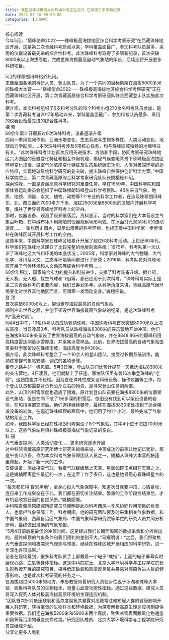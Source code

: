 ```yaml
---
title: 我国近年规模最大的珠峰科考正在进行 已取得了多项新纪录
date: 2022-05-10 05:09:00
categories: [人民网]
---
```

核心阅读  
今年5月，“巅峰使命2022——珠峰极高海拔地区综合科学考察研究”在西藏珠峰地区开展，这是第二次青藏科考启动以来，学科覆盖面最广、参加科考队员最多、采用的仪器设备最先进的综合性科考。此次珠峰科考取得了多项新纪录，首次突破8000米以上海拔高度，完成世界海拔最高自动气象站的架设，后续还将开展更多科研项目。  
   
5月的珠穆朗玛峰格外热闹。  
来自全国各地的科研人员、登山队员，为了一个共同的目标集聚在海拔5000多米的珠峰大本营——“巅峰使命2022——珠峰极高海拔地区综合科学考察研究”正在西藏珠峰地区开展，第二次青藏高原综合科学考察研究队联合西藏登山队实施此次科考。  
据介绍，本次科考组织了5支科考分队的16个科考小组270余名科考队员参加，是第二次青藏科考自2017年启动以来，学科覆盖面最广、参加科考队员最多、采用的仪器设备最先进的综合性科考。  
探  索  
60余年累计开展超过6次珠峰科考，设备逐渐升级  
西风—季风协同作用、亚洲水塔变化、生态系统与生物多样性、人类活动变化、地球动力学勘测……本次珠峰科考涉及5项核心任务，均与珠峰区域独特的地理特征有关。“此次珠峰科考计划首次应用先进技术、方法和手段，协同考察研究珠峰地区六大圈层的垂直变化特征和相互作用机理，揭秘气候变暖背景下珠峰极高海拔区环境变化规律、温室气体浓度变化特征及生态系统碳汇功能、人类对极端环境的适应特征，实现地球系统科学研究的新突破，提出珠峰自然保护创新科学方案。”中国科学院院士、第二次青藏高原综合科学考察研究队队长姚檀栋介绍。  
探索珠峰，一直是青藏高原科学研究的重要任务。早在1959年，中国科学院和国家体育运动委员会组织了中国珠穆朗玛峰登山科学考察队。46名来自气象、地质、地貌、测量、水文、植物、动物等7个专业的科学工作者，在涉及珠穆朗玛峰东、北、西三面约7000平方千米、海拔2500米至6500米的区域内开展科学考察，填补了世界最高峰地区科考上的空白。  
那时，仪器设备、观测手段都很落后。资料显示，当时的科学家们在大本营设立气象百叶箱、在中绒布冰川用简陋的仪器观察地形地貌、在冰面打孔观测冰川的流动速度……一张张历史图片，显示出艰苦的科考环境，也标志着中国科学家一步步填补在珠峰区域开展科考工作的空白。  
这些年来，中国科学家在珠峰区域累计开展了超过6次科考活动。上世纪60年代，科学家们在珠峰地区建立了比较完整的地层剖面系统；1975年，科考队第一次认识了珠峰地区大气和环境的本底状况；2005年，科学家对珠峰的大气物理、大气化学、冰川及水文、生态与环境等问题进行了研究；2016年，科考队员对珠峰地区开展了气候环境和人文动态等综合科学考察……  
60余年积淀，国家综合实力的提升和科技进步，支撑了科考装备升级。据介绍，无人机、无人船、探空气球和飞艇等，都已应用于此次科考。“珠峰科考实际上是第二次青藏科考的重要内容，我们已筹划多年。从科学角度来讲，青藏高原气候环境变化对世界其他地区而言，可谓牵一发而动全身。”姚檀栋说。  
登  顶  
首次突破8000米以上，架设世界海拔最高的自动气象站  
顺利冲击世界之巅，并创下架设世界海拔最高气象站的纪录，是这次珠峰科考的“高光时刻”。  
5月4日中午，13名科考队员成功登顶珠峰，中国珠峰科考首次突破8000米以上海拔高度。当日凌晨3点，科考队员从珠峰海拔8300米的突击营地开始冲顶。他们在海拔8830米处架设了世界海拔最高的自动气象站，并在8848.86米的巅峰利用高精度雷达测量冰雪厚度，并采集冰雪样品。此前，世界海拔最高的自动气象站由英美科学家架设在珠峰南坡，海拔高度为8430米。  
据介绍，此次珠峰科考整合了一个10余人的登山团队，接受过长期系统训练，能熟练掌握气象站安装、调试的各项步骤。  
攀登之路并非一帆风顺。5月3日晚，登山队员们比预计提前一天抵达海拔8300米的突击营地。4日凌晨，他们就踏上了征途。哪怕队伍里有曾16次攀登珠峰的“老将”，这趟路也并不轻松。因为要在珠峰完成架设科研设备、操作仪器等工作，每个登山队员都需要背负15公斤左右的物资，是寻常登山任务的两倍。  
此外，山顶的积雪厚度也造成了困难。原计划登山队员要在海拔8800米的位置架设气象站，但是在向下挖了1米多深的积雪后，依旧没有找到可以架设设备的岩体。在和指挥部交流后，他们选择继续攀登，最终在海拔8830米处找到了适合架设设备的岩体。在逼近珠峰峰顶的寒风中，他们用了约1个小时，最终完成了气象站的架设工作。  
如今，我国科学家已经在珠穆朗玛峰架设了8个气象站，其中4个位于海拔7000米以上，这些气象站将填补珠峰极高海拔气象记录的空白。  
科  研  
大气垂直探测、人类活动变化……更多研究逐步开展  
对中科院青藏高原研究所博士研究生姚楠来说，冲顶成功的前夜让她记忆犹新。那是午夜12点多，作为本次科考气象保障团队人员之一，姚楠从珠峰大本营的帐篷里爬起，开始了新一天的工作。  
安装设备，施放探空气球，看着气球缓缓飘上天空。星辰如碎玉点缀在天幕之上，这是姚楠距离星空最近的一次；在这里工作了多日，这也是她最用心看珠峰星空的一次。  
“每天都忙得‘昏天黑地’，全身心投入气象保障中。知道次日就要冲顶，心情紧张，连日来工作成果全在于此，我们都在密切关注结果。繁重的工作阶段性结束后，才有机会欣赏壮丽的自然风景。”姚楠感慨。  
中科院青藏高原研究所研究员马耀明是此次科考西风—季风协同作用项目的负责人，也承担气象保障工作。科考期间，他的研究团队要及时采集相关气象数据，和中国气象局、西藏自治区气象局、中国气象科学研究院等单位的研究人员共同分析研判，最终做出准确的气象预报。  
“5月4日前后是最佳的冲顶时间，这是经过我们长期而周密的数据采集和分析得出的，最终峰顶的气象条件和我们预判的差别不大。”马耀明说：“之后，我们将聚焦大气垂直探测和极端天气观测与预报，继续在珠峰区域开展相应的科学研究，进一步深化各项成果。”  
记者在现场看到，很多科考队员手上都戴着一个电子“戒指”，上面的电子屏幕实时展现心跳、血氧等身体指标。这是中科院院士、北京大学环境科学与工程学院院长朱彤教授开展的研究项目，探寻低压缺氧和高浓度臭氧共暴露对高原急进人群的健康影响，也是此次科考研究的任务之一。  
在海拔超过5000米的地方，朱彤教授带着研究人员徒步往返于冰湖和珠峰大本营，收集科考队员的生物标本，测量心血管功能性指标。通过这些数据，研究人员将深入探究人体对极高海拔高原环境的生理适应机制。  
“团队首次针对低压缺氧和高浓度臭氧共暴露对高原常驻和短居人群的健康影响开展人群研究，获得宝贵的生物样本和环境数据，为深度解析高原生理适应机制提供重要依据。我们还在海拔5200米和5900米两个高度，聚焦冰雪表面氮氧化物通量和臭氧等污染物垂直交换过程。”研究团队成员、北京大学环境科学与工程学院研究员宫继成介绍。  
分享让更多人看到  

